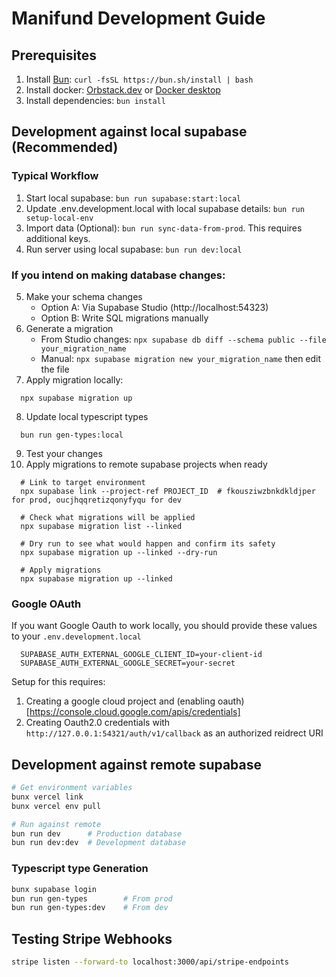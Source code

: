 # Manifund Development Guide

## Prerequisites

1. Install [Bun](https://bun.sh/): `curl -fsSL https://bun.sh/install | bash`
2. Install docker: [Orbstack.dev](https://orbstack.dev/) or [Docker desktop](https://docs.docker.com/desktop/setup/install/mac-install/)
3. Install dependencies: `bun install`

## Development against local supabase (Recommended)

### Typical Workflow

1. Start local supabase: `bun run supabase:start:local`
2. Update .env.development.local with local supabase details: `bun run setup-local-env`
3. Import data (Optional): `bun run sync-data-from-prod`. This requires additional keys.
4. Run server using local supabase: `bun run dev:local`

### If you intend on making database changes:
5. Make your schema changes
   - Option A: Via Supabase Studio (http://localhost:54323)
   - Option B: Write SQL migrations manually
6. Generate a migration
   - From Studio changes: `npx supabase db diff --schema public --file your_migration_name`
   - Manual: `npx supabase migration new your_migration_name` then edit the file
7. Apply migration locally:
  ```
    npx supabase migration up
  ```
8. Update local typescript types
  ```
    bun run gen-types:local
  ```
9. Test your changes
10. Apply migrations to remote supabase projects when ready
  ```
    # Link to target environment
    npx supabase link --project-ref PROJECT_ID  # fkousziwzbnkdkldjper for prod, oucjhqqretizqonyfyqu for dev

    # Check what migrations will be applied
    npx supabase migration list --linked

    # Dry run to see what would happen and confirm its safety
    npx supabase migration up --linked --dry-run

    # Apply migrations
    npx supabase migration up --linked
  ```

### Google OAuth

If you want Google Oauth to work locally, you should provide these values to your `.env.development.local`

```
  SUPABASE_AUTH_EXTERNAL_GOOGLE_CLIENT_ID=your-client-id
  SUPABASE_AUTH_EXTERNAL_GOOGLE_SECRET=your-secret
```

Setup for this requires:
1. Creating a google cloud project and (enabling oauth)[https://console.cloud.google.com/apis/credentials]
2. Creating Oauth2.0 credentials with `http://127.0.0.1:54321/auth/v1/callback` as an authorized reidrect URI


## Development against remote supabase

```bash
# Get environment variables
bunx vercel link
bunx vercel env pull

# Run against remote
bun run dev      # Production database
bun run dev:dev  # Development database
```


### Typescript type Generation

```bash
bunx supabase login
bun run gen-types        # From prod
bun run gen-types:dev    # From dev
```

## Testing Stripe Webhooks

```bash
stripe listen --forward-to localhost:3000/api/stripe-endpoints
```
